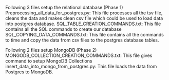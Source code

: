 Following 3 files setup the relational database (Phase 1)
Preprocessing_all_data_for_postgres.py: This file processes all the tsv file, cleans the data and makes clean csv file which could be used to load data into postgres database.
SQL_TABLE_CREATION_COMMANDS.txt: This file contains all the SQL commands to create our database
SQL_COPYING_DATA_COMMANDS.txt: This file contains all the commands to time and copy the data from csv files to the postgres database tables.

Following 2 files setup MongoDB (Phase 2)
MONGODB_COLLECTION_CREATION_COMMANDS.txt: This file gives command to setup MongoDB Collections
insert_data_into_mongo_from_postgres.py: This file loads the data from Postgres to MongoDB.
